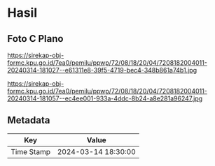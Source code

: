 # Hasil

## Foto C Plano

https://sirekap-obj-formc.kpu.go.id/7ea0/pemilu/ppwp/72/08/18/20/04/7208182004011-20240314-181027--e61311e8-39f5-4719-bec4-348b861a74b1.jpg

https://sirekap-obj-formc.kpu.go.id/7ea0/pemilu/ppwp/72/08/18/20/04/7208182004011-20240314-181057--ec4ee001-933a-4ddc-8b24-a8e281a96247.jpg


## Metadata

| Key        | Value               |
| ---------- | ------------------- |
| Time Stamp | 2024-03-14 18:30:00 |



